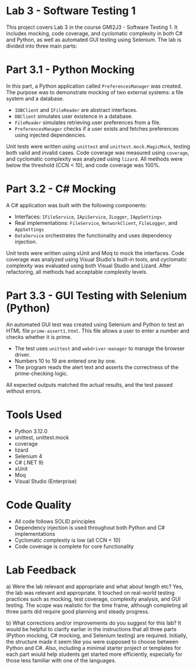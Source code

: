 # Lab 3 - Software Testing 1

This project covers Lab 3 in the course GMI2J3 - Software Testing 1. It includes mocking, code coverage, and cyclomatic complexity in both C# and Python, as well as automated GUI testing using Selenium. The lab is divided into three main parts:

# Part 3.1 - Python Mocking

In this part, a Python application called `PreferencesManager` was created. The purpose was to demonstrate mocking of two external systems: a file system and a database.

- `IDBClient` and `IFileReader` are abstract interfaces.
- `DBClient` simulates user existence in a database.
- `FileReader` simulates retrieving user preferences from a file.
- `PreferencesManager` checks if a user exists and fetches preferences using injected dependencies.

Unit tests were written using `unittest` and `unittest.mock.MagicMock`, testing both valid and invalid cases. Code coverage was measured using `coverage`, and cyclomatic complexity was analyzed using `lizard`. All methods were below the threshold (CCN < 10), and code coverage was 100%.

# Part 3.2 - C# Mocking

A C# application was built with the following components:

- Interfaces: `IFileService`, `IApiService`, `ILogger`, `IAppSettings`
- Real implementations: `FileService`, `NetworkClient`, `FileLogger`, and `AppSettings`
- `DataService` orchestrates the functionality and uses dependency injection.

Unit tests were written using xUnit and Moq to mock the interfaces. Code coverage was analyzed using Visual Studio's built-in tools, and cyclomatic complexity was evaluated using both Visual Studio and Lizard. After refactoring, all methods had acceptable complexity levels.

# Part 3.3 - GUI Testing with Selenium (Python)

An automated GUI test was created using Selenium and Python to test an HTML file `prime-assert1.html`. This file allows a user to enter a number and checks whether it is prime.

- The test uses `unittest` and `webdriver-manager` to manage the browser driver.
- Numbers 10 to 19 are entered one by one.
- The program reads the alert text and asserts the correctness of the prime-checking logic.

All expected outputs matched the actual results, and the test passed without errors.

# Tools Used
- Python 3.12.0
- unittest, unittest.mock
- coverage
- lizard
- Selenium 4
- C# (.NET 9)
- xUnit
- Moq
- Visual Studio (Enterprise)

# Code Quality
- All code follows SOLID principles
- Dependency injection is used throughout both Python and C# implementations
- Cyclomatic complexity is low (all CCN < 10)
- Code coverage is complete for core functionality

# Lab Feedback
a) Were the lab relevant and appropriate and what about length etc?
Yes, the lab was relevant and appropriate. It touched on real-world testing practices such as mocking, test coverage, complexity analysis, and GUI testing. The scope was realistic for the time frame, although completing all three parts did require good planning and steady progress.

b) What corrections and/or improvements do you suggest for this lab?
It would be helpful to clarify earlier in the instructions that all three parts (Python mocking, C# mocking, and Selenium testing) are required. Initially, the structure made it seem like you were supposed to choose between Python and C#. Also, including a minimal starter project or templates for each part would help students get started more efficiently, especially for those less familiar with one of the languages.